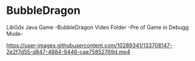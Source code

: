 # BubbleDragon
 LibGdx Java Game -BubbleDragon Video Folder -Pre of Game in Debugg Mode-


https://user-images.githubusercontent.com/10289341/133708147-2e2f7d55-d847-4884-9446-cae75852769d.mp4

